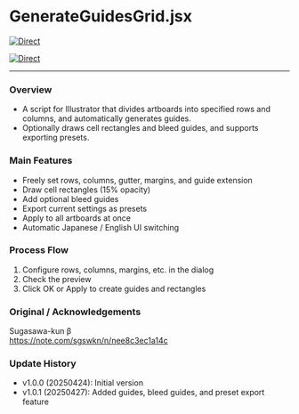 # GenerateGuidesGrid.jsx

[![Direct](https://img.shields.io/badge/Direct%20Link-GenerateGuidesGrid.jsx-ffcc00.svg)](https://github.com/swwwitch/illustrator-scripts/blob/master/jsx/guide/GenerateGuidesGrid.jsx)

[![Direct](https://img.shields.io/badge/Back%20to%20home-All%20scripts-cccccc.svg)](https://github.com/swwwitch/illustrator-scripts/blob/master/README.md)

---

### Overview

- A script for Illustrator that divides artboards into specified rows and columns, and automatically generates guides.
- Optionally draws cell rectangles and bleed guides, and supports exporting presets.

### Main Features

- Freely set rows, columns, gutter, margins, and guide extension
- Draw cell rectangles (15% opacity)
- Add optional bleed guides
- Export current settings as presets
- Apply to all artboards at once
- Automatic Japanese / English UI switching

### Process Flow

1. Configure rows, columns, margins, etc. in the dialog
2. Check the preview
3. Click OK or Apply to create guides and rectangles

### Original / Acknowledgements

Sugasawa-kun β  
https://note.com/sgswkn/n/nee8c3ec1a14c

### Update History

- v1.0.0 (20250424): Initial version
- v1.0.1 (20250427): Added guides, bleed guides, and preset export feature